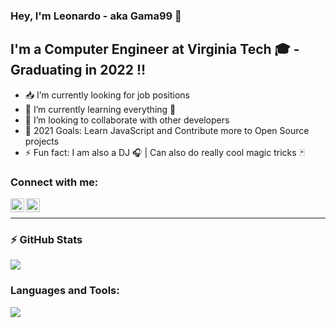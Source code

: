 ### Hey, I'm Leonardo - aka Gama99 👋 

## I'm a Computer Engineer at Virginia Tech 🎓 - Graduating in 2022 !!

- 📥 I’m currently looking for job positions
- 🌱 I’m currently learning everything 🤣
- 👯 I’m looking to collaborate with other developers
- 🥅 2021 Goals: Learn JavaScript and Contribute more to Open Source projects
- ⚡ Fun fact: I am also a DJ 🎧 | Can also do really cool magic tricks 🃏

### Connect with me:

[<img align="left" alt="codeSTACKr | LinkedIn" width="22px" src="https://cdn.jsdelivr.net/npm/simple-icons@v3/icons/linkedin.svg" />][linkedin]
[<img align="left" alt="codeSTACKr | Instagram" width="22px" src="https://cdn.jsdelivr.net/npm/simple-icons@v3/icons/instagram.svg" />][instagram]

<br />

---

### :zap: GitHub Stats

![](https://github-readme-stats-gama99.vercel.app/api?username=Gama99&count_private=true&include_all_commits&show_icons=true&show_owner&theme=dracula)

### Languages and Tools:

![](https://github-readme-stats-gama99.vercel.app/api/top-langs/?username=Gama99&langs_count&theme=dracula)


[twitter]: https://twitter.com/codeSTACKr
[instagram]: https://www.instagram.com/leo_apollaro/
[linkedin]: https://www.linkedin.com/in/apollogama/